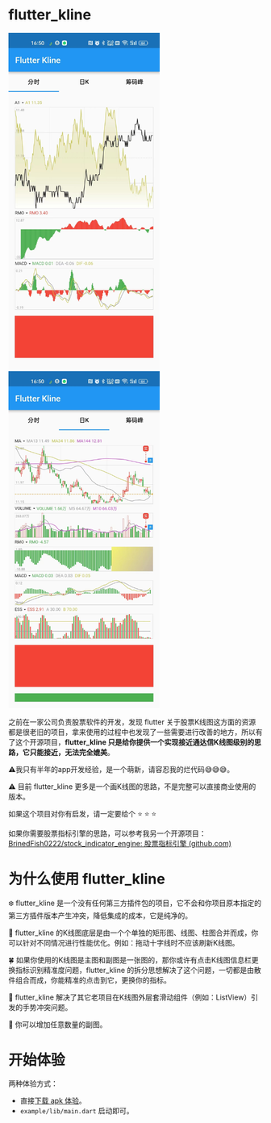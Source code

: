 # flutter_kline

<img src="https://raw.githubusercontent.com/BrinedFish0222/flutter_kline/master/resources/example_1.jpg" width="300" /><img src="https://raw.githubusercontent.com/BrinedFish0222/flutter_kline/master/resources/example_2.jpg" width="300" />



之前在一家公司负责股票软件的开发，发现 flutter 关于股票K线图这方面的资源都是很老旧的项目，拿来使用的过程中也发现了一些需要进行改善的地方，所以有了这个开源项目，**flutter_kline 只是给你提供一个实现接近通达信K线图级别的思路，它只能接近，无法完全媲美**。

:warning:我只有半年的app开发经验，是一个萌新，请容忍我的烂代码:sweat_smile::sweat_smile::sweat_smile:。

:warning: 目前 flutter_kline 更多是一个画K线图的思路，不是完整可以直接商业使用的版本。

如果这个项目对你有启发，请一定要给个 :star: :star: :star:

如果你需要股票指标引擎的思路，可以参考我另一个开源项目：[BrinedFish0222/stock_indicator_engine: 股票指标引擎 (github.com)](https://github.com/BrinedFish0222/stock_indicator_engine)





# 为什么使用 flutter_kline

:snowflake: flutter_kline 是一个没有任何第三方插件包的项目，它不会和你项目原本指定的第三方插件版本产生冲突，降低集成的成本，它是纯净的。

:fallen_leaf: flutter_kline 的K线图底层是由一个个单独的矩形图、线图、柱图合并而成，你可以针对不同情况进行性能优化。例如：拖动十字线时不应该刷新K线图。

:four_leaf_clover: 如果你使用的K线图是主图和副图是一张图的，那你或许有点击K线图信息栏更换指标识别精准度问题，flutter_kline 的拆分思想解决了这个问题，一切都是由散件组合而成，你能精准的点击到它，更换你的指标。

:frog: flutter_kline 解决了其它老项目在K线图外层套滑动组件（例如：ListView）引发的手势冲突问题。

:blue_heart: 你可以增加任意数量的副图。

# 开始体验

两种体验方式：
- 直接[下载 apk 体验](https://github.com/BrinedFish0222/flutter_kline/releases)。
- `example/lib/main.dart` 启动即可。

